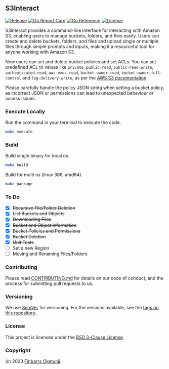 ## S3Interact

[![Release](https://img.shields.io/github/release/0xnu/s3interact.svg)](https://github.com/0xnu/s3interact/releases/latest)
[![Go Report Card](https://goreportcard.com/badge/github.com/0xnu/s3interact)](https://goreportcard.com/report/github.com/0xnu/s3interact)
[![Go Reference](https://pkg.go.dev/badge/github.com/0xnu/s3interact.svg)](https://pkg.go.dev/github.com/0xnu/s3interact)
[![License](https://img.shields.io/github/license/0xnu/s3interact)](/LICENSE)

S3interact provides a command-line interface for interacting with Amazon S3, enabling users to manage buckets, folders, and files easily. Users can create and delete buckets, folders, and files and upload single or multiple files through simple prompts and inputs, making it a resourceful tool for anyone working with Amazon S3.

Now users can set and delete bucket policies and set ACLs. You can set predefined ACL to values like `private`, `public-read`, `public-read-write`, `authenticated-read`, `aws-exec-read`, `bucket-owner-read`, `bucket-owner-full-control` and `log-delivery-write`, as per the [AWS S3 documentation](https://docs.aws.amazon.com/AmazonS3/latest/userguide/Welcome.html).

Please carefully handle the policy JSON string when setting a bucket policy, as incorrect JSON or permissions can lead to unexpected behaviour or access issues.

### Execute Locally

Run the command in your terminal to execute the code.

```sh
make execute
```

### Build

Build single binary for local os.

```sh
make build
```

Build for multi os (linux 386, amd64).

```sh
make package
```

### To Do

- [x] ~~Recursive File/Folder Deletion~~
- [x] ~~List Buckets and Objects~~
- [x] ~~Downloading Files~~
- [x] ~~Bucket and Object Information~~
- [x] ~~Bucket Policies and Permissions~~
- [x] ~~Bucket Deletion~~
- [x] ~~Unit Tests~~
- [ ] Set a new Region
- [ ] Moving and Renaming Files/Folders

### Contributing

Please read [CONTRIBUTING.md](https://gist.github.com/PurpleBooth/b24679402957c63ec426) for details on our code of conduct, and the process for submitting pull requests to us.

### Versioning

We use [SemVer](http://semver.org/) for versioning. For the versions available, see the [tags on this repository](https://github.com/Cloudeya/coronavirusapi-wrapper/tags).

### License

This project is licensed under the [BSD 3-Clause License](./LICENSE).

### Copyright

(c) 2023 [Finbarrs Oketunji](https://finbarrs.eu).